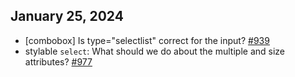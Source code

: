 January 25, 2024
----------------------------------

- [combobox] Is type="selectlist" correct for the input? [#939](https://github.com/openui/open-ui/issues/939)
- stylable `select`: What should we do about the multiple and size attributes? [#977](https://github.com/openui/open-ui/issues/977)

